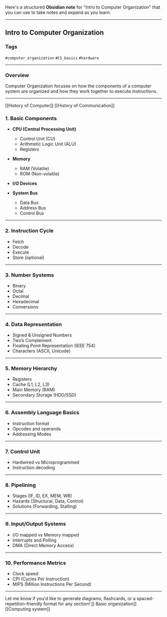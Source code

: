 Here's a structured **Obsidian note** for "Intro to Computer Organization" that you can use to take notes and expand as you learn:

---

## Intro to Computer Organization

### Tags

`#computer_organization` `#CS_basics` `#hardware`

---

### Overview

Computer Organization focuses on how the components of a computer system are organized and how they work together to execute instructions.

---
[[History of Computer]]
[[History of Communication]]
### 1. **Basic Components**

* **CPU (Central Processing Unit)**

  * Control Unit (CU)
  * Arithmetic Logic Unit (ALU)
  * Registers
* **Memory**

  * RAM (Volatile)
  * ROM (Non-volatile)
* **I/O Devices**
* **System Bus**

  * Data Bus
  * Address Bus
  * Control Bus

---

### 2. **Instruction Cycle**

* Fetch
* Decode
* Execute
* Store (optional)

---

### 3. **Number Systems**

* Binary
* Octal
* Decimal
* Hexadecimal
* Conversions

---

### 4. **Data Representation**

* Signed & Unsigned Numbers
* Two’s Complement
* Floating Point Representation (IEEE 754)
* Characters (ASCII, Unicode)

---

### 5. **Memory Hierarchy**

* Registers
* Cache (L1, L2, L3)
* Main Memory (RAM)
* Secondary Storage (HDD/SSD)

---

### 6. **Assembly Language Basics**

* Instruction format
* Opcodes and operands
* Addressing Modes

---

### 7. **Control Unit**

* Hardwired vs Microprogrammed
* Instruction decoding

---

### 8. **Pipelining**

* Stages (IF, ID, EX, MEM, WB)
* Hazards (Structural, Data, Control)
* Solutions (Forwarding, Stalling)

---

### 9. **Input/Output Systems**

* I/O mapped vs Memory mapped
* Interrupts and Polling
* DMA (Direct Memory Access)

---

### 10. **Performance Metrics**

* Clock speed
* CPI (Cycles Per Instruction)
* MIPS (Million Instructions Per Second)

---

Let me know if you'd like to generate diagrams, flashcards, or a spaced-repetition-friendly format for any section!
 [[ Basic organization]]
[[Computing system]]